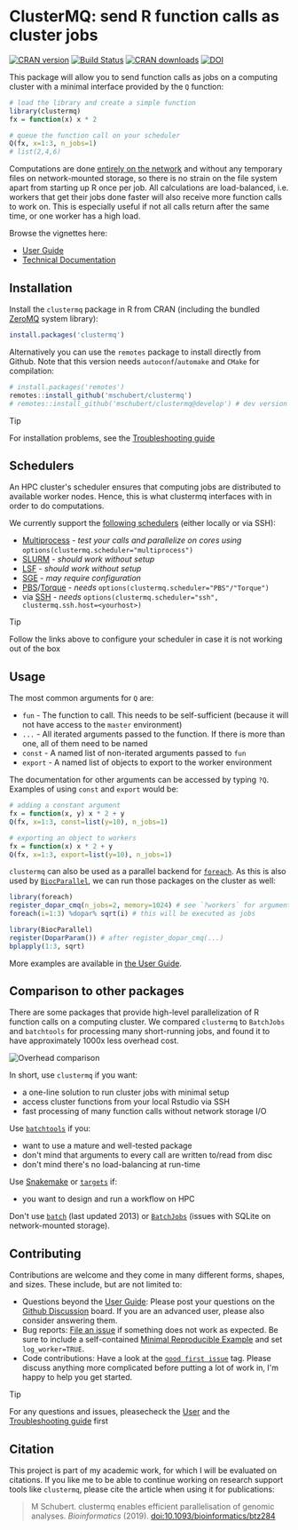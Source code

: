 ClusterMQ: send R function calls as cluster jobs
================================================

[![CRAN version](http://www.r-pkg.org/badges/version/clustermq)](https://cran.r-project.org/package=clustermq)
[![Build Status](https://github.com/mschubert/clustermq/workflows/R-check/badge.svg?branch=master)](https://github.com/mschubert/clustermq/actions)
[![CRAN downloads](http://cranlogs.r-pkg.org/badges/clustermq)](http://cran.rstudio.com/web/packages/clustermq/index.html)
[![DOI](https://zenodo.org/badge/DOI/10.1093/bioinformatics/btz284.svg)](https://doi.org/10.1093/bioinformatics/btz284)

This package will allow you to send function calls as jobs on a computing
cluster with a minimal interface provided by the `Q` function:

```r
# load the library and create a simple function
library(clustermq)
fx = function(x) x * 2

# queue the function call on your scheduler
Q(fx, x=1:3, n_jobs=1)
# list(2,4,6)
```

Computations are done [entirely on the network](https://zeromq.org/)
and without any temporary files on network-mounted storage, so there is no
strain on the file system apart from starting up R once per job. All
calculations are load-balanced, i.e. workers that get their jobs done faster
will also receive more function calls to work on. This is especially useful if
not all calls return after the same time, or one worker has a high load.

Browse the vignettes here:

* [User Guide](https://mschubert.github.io/clustermq/articles/userguide.html)
* [Technical Documentation](https://mschubert.github.io/clustermq/articles/technicaldocs.html)

Installation
------------

Install the `clustermq` package in R from CRAN (including the bundled
[ZeroMQ](https://github.com/zeromq/libzmq) system library):

```r
install.packages('clustermq')
```

Alternatively you can use the `remotes` package to install directly from
Github. Note that this version needs `autoconf`/`automake` and `CMake` for
compilation:

```r
# install.packages('remotes')
remotes::install_github('mschubert/clustermq')
# remotes::install_github('mschubert/clustermq@develop') # dev version
```

> [!TIP]
> For installation problems, see the
> [Troubleshooting guide](https://mschubert.github.io/clustermq/articles/troubleshooting.html#install)

Schedulers
----------

An HPC cluster's scheduler ensures that computing jobs are distributed to
available worker nodes. Hence, this is what clustermq interfaces with in order
to do computations.

We currently support the [following
schedulers](https://mschubert.github.io/clustermq/articles/userguide.html#configuration)
(either locally or via SSH):

* [Multiprocess](https://mschubert.github.io/clustermq/articles/userguide.html#local-parallelization) -
  *test your calls and parallelize on cores using* `options(clustermq.scheduler="multiprocess")`
* [SLURM](https://mschubert.github.io/clustermq/articles/userguide.html#slurm) - *should work without setup*
* [LSF](https://mschubert.github.io/clustermq/articles/userguide.html#lsf) - *should work without setup*
* [SGE](https://mschubert.github.io/clustermq/articles/userguide.html#sge) - *may require configuration*
* [PBS](https://mschubert.github.io/clustermq/articles/userguide.html#pbs)/[Torque](https://mschubert.github.io/clustermq/articles/userguide.html#torque) - *needs* `options(clustermq.scheduler="PBS"/"Torque")`
* via [SSH](https://mschubert.github.io/clustermq/articles/userguide.html#ssh-connector) -
*needs* `options(clustermq.scheduler="ssh", clustermq.ssh.host=<yourhost>)`

> [!TIP]
> Follow the links above to configure your scheduler in case it is not working
> out of the box

Usage
-----

The most common arguments for `Q` are:

 * `fun` - The function to call. This needs to be self-sufficient (because it
        will not have access to the `master` environment)
 * `...` - All iterated arguments passed to the function. If there is more than
        one, all of them need to be named
 * `const` - A named list of non-iterated arguments passed to `fun`
 * `export` - A named list of objects to export to the worker environment

The documentation for other arguments can be accessed by typing `?Q`. Examples
of using `const` and `export` would be:

```r
# adding a constant argument
fx = function(x, y) x * 2 + y
Q(fx, x=1:3, const=list(y=10), n_jobs=1)
```

```r
# exporting an object to workers
fx = function(x) x * 2 + y
Q(fx, x=1:3, export=list(y=10), n_jobs=1)
```

`clustermq` can also be used as a parallel backend for
[`foreach`](https://cran.r-project.org/package=foreach). As this is also
used by [`BiocParallel`](http://bioconductor.org/packages/release/bioc/html/BiocParallel.html),
we can run those packages on the cluster as well:

```r
library(foreach)
register_dopar_cmq(n_jobs=2, memory=1024) # see `?workers` for arguments
foreach(i=1:3) %dopar% sqrt(i) # this will be executed as jobs
```

```r
library(BiocParallel)
register(DoparParam()) # after register_dopar_cmq(...)
bplapply(1:3, sqrt)
```

More examples are available in [the
User Guide](https://mschubert.github.io/clustermq/articles/userguide.html).

Comparison to other packages
----------------------------

There are some packages that provide high-level parallelization of R function calls
on a computing cluster. We compared `clustermq` to `BatchJobs` and `batchtools` for
processing many short-running jobs, and found it to have approximately 1000x less
overhead cost.

![Overhead comparison](http://image.ibb.co/cRgYNR/plot.png)

In short, use `clustermq` if you want:

* a one-line solution to run cluster jobs with minimal setup
* access cluster functions from your local Rstudio via SSH
* fast processing of many function calls without network storage I/O

Use [`batchtools`](https://github.com/mllg/batchtools) if you:

* want to use a mature and well-tested package
* don't mind that arguments to every call are written to/read from disc
* don't mind there's no load-balancing at run-time

Use [Snakemake](https://snakemake.readthedocs.io/en/latest/) or
[`targets`](https://github.com/ropensci/targets) if:

* you want to design and run a workflow on HPC

Don't use [`batch`](https://cran.r-project.org/web/packages/batch/index.html)
(last updated 2013) or [`BatchJobs`](https://github.com/tudo-r/BatchJobs)
(issues with SQLite on network-mounted storage).

Contributing
------------

Contributions are welcome and they come in many different forms, shapes, and
sizes. These include, but are not limited to:

* Questions beyond the [User
  Guide](https://mschubert.github.io/clustermq/articles/userguide.html): Please
  post your questions on the [Github Discussion](https://github.com/mschubert/clustermq/discussions)
  board. If you are an advanced user, please also consider answering them.
* Bug reports: [File an issue](https://github.com/mschubert/clustermq/issues)
  if something does not work as expected. Be sure to
  include a self-contained [Minimal Reproducible
  Example](https://stackoverflow.com/help/minimal-reproducible-example) and set
  `log_worker=TRUE`.
* Code contributions: Have a look at the [`good first
  issue`](https://github.com/mschubert/clustermq/issues?q=is%3Aissue+is%3Aopen+label%3A%22good+first+issue%22)
  tag. Please discuss anything more complicated before putting a lot of work
  in, I'm happy to help you get started.

> [!TIP]
> For any questions and issues, pleasecheck the
> [User](https://mschubert.github.io/clustermq/articles/userguide.html) and the
> [Troubleshooting guide](https://mschubert.github.io/clustermq/articles/troubleshooting.html) first

Citation
--------

This project is part of my academic work, for which I will be evaluated on
citations. If you like me to be able to continue working on research support
tools like `clustermq`, please cite the article when using it for publications:

> M Schubert. clustermq enables efficient parallelisation of genomic analyses.
> *Bioinformatics* (2019).
> [doi:10.1093/bioinformatics/btz284](https://doi.org/10.1093/bioinformatics/btz284)
